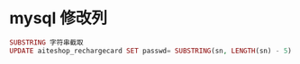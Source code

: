 # mysql 修改列
```php
SUBSTRING 字符串截取
UPDATE aiteshop_rechargecard SET passwd= SUBSTRING(sn, LENGTH(sn) - 5) where batchflag = "X240103"
```